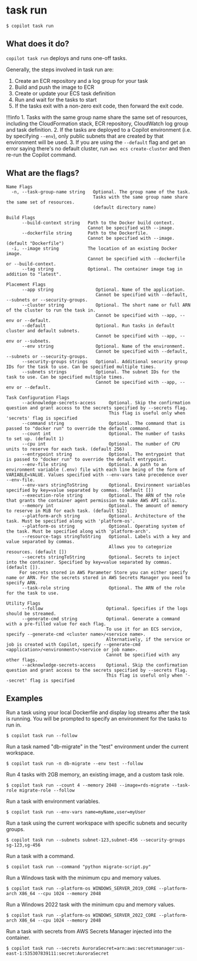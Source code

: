 # task run
```console
$ copilot task run
```

## What does it do?
`copilot task run` deploys and runs one-off tasks.

Generally, the steps involved in task run are:

1. Create an ECR repository and a log group for your task
2. Build and push the image to ECR
3. Create or update your ECS task definition
4. Run and wait for the tasks to start
5. If the tasks exit with a non-zero exit code, then forward the exit code.

!!!info
    1. Tasks with the same group name share the same set of resources, including the CloudFormation stack, ECR repository, CloudWatch log group and task definition.
    2. If the tasks are deployed to a Copilot environment (i.e. by specifying `--env`), only public subnets that are created by that environment will be used. 
    3. If you are using the `--default` flag and get an error saying there's no default cluster, run `aws ecs create-cluster` and then re-run the Copilot command. 

## What are the flags?
```
Name Flags
  -n, --task-group-name string   Optional. The group name of the task. 
                                 Tasks with the same group name share the same set of resources. 
                                 (default directory name)

Build Flags
      --build-context string   Path to the Docker build context.
                               Cannot be specified with --image.
      --dockerfile string      Path to the Dockerfile.
                               Cannot be specified with --image. (default "Dockerfile")
  -i, --image string           The location of an existing Docker image.
                               Cannot be specified with --dockerfile or --build-context.
      --tag string             Optional. The container image tag in addition to "latest".

Placement Flags
      --app string                Optional. Name of the application.
                                  Cannot be specified with --default, --subnets or --security-groups.
      --cluster string            Optional. The short name or full ARN of the cluster to run the task in. 
                                  Cannot be specified with --app, --env or --default.
      --default                   Optional. Run tasks in default cluster and default subnets. 
                                  Cannot be specified with --app, --env or --subnets.
      --env string                Optional. Name of the environment.
                                  Cannot be specified with --default, --subnets or --security-groups.
      --security-groups strings   Optional. Additional security group IDs for the task to use. Can be specified multiple times.
      --subnets strings           Optional. The subnet IDs for the task to use. Can be specified multiple times.
                                  Cannot be specified with --app, --env or --default.

Task Configuration Flags
      --acknowledge-secrets-access     Optional. Skip the confirmation question and grant access to the secrets specified by --secrets flag. 
                                       This flag is useful only when 'secrets' flag is specified
      --command string                 Optional. The command that is passed to "docker run" to override the default command.
      --count int                      Optional. The number of tasks to set up. (default 1)
      --cpu int                        Optional. The number of CPU units to reserve for each task. (default 256)
      --entrypoint string              Optional. The entrypoint that is passed to "docker run" to override the default entrypoint.
      --env-file string                Optional. A path to an environment variable (.env) file with each line being of the form of VARIABLE=VALUE. Values specified with --env-vars take precedence over --env-file.
      --env-vars stringToString        Optional. Environment variables specified by key=value separated by commas. (default [])
      --execution-role string          Optional. The ARN of the role that grants the container agent permission to make AWS API calls.
      --memory int                     Optional. The amount of memory to reserve in MiB for each task. (default 512)
      --platform-arch string           Optional. Architecture of the task. Must be specified along with 'platform-os'.
      --platform-os string             Optional. Operating system of the task. Must be specified along with 'platform-arch'.
      --resource-tags stringToString   Optional. Labels with a key and value separated by commas.
                                       Allows you to categorize resources. (default [])
      --secrets stringToString         Optional. Secrets to inject into the container. Specified by key=value separated by commas. (default []). 
     For secrets stored in AWS Parameter Store you can either specify name or ARN. For the secrets stored in AWS Secrets Manager you need to specify ARN.
      --task-role string               Optional. The ARN of the role for the task to use.

Utility Flags
      --follow                        Optional. Specifies if the logs should be streamed.
      --generate-cmd string           Optional. Generate a command with a pre-filled value for each flag.
                                      To use it for an ECS service, specify --generate-cmd <cluster name>/<service name>.
                                      Alternatively, if the service or job is created with Copilot, specify --generate-cmd <application>/<environment>/<service or job name>.
                                      Cannot be specified with any other flags.
      --acknowledge-secrets-access    Optional. Skip the confirmation question and grant access to the secrets specified by --secrets flag.
                                      This flag is useful only when '--secret' flag is specified
```

## Examples
Run a task using your local Dockerfile and display log streams after the task is running. 
You will be prompted to specify an environment for the tasks to run in.
```console
$ copilot task run --follow
```

Run a task named "db-migrate" in the "test" environment under the current workspace.
```console
$ copilot task run -n db-migrate --env test --follow
```

Run 4 tasks with 2GB memory, an existing image, and a custom task role.
```console
$ copilot task run --count 4 --memory 2048 --image=rds-migrate --task-role migrate-role --follow
```

Run a task with environment variables.
```console
$ copilot task run --env-vars name=myName,user=myUser
```

Run a task using the current workspace with specific subnets and security groups.
```console
$ copilot task run --subnets subnet-123,subnet-456 --security-groups sg-123,sg-456
```

Run a task with a command.
```console
$ copilot task run --command "python migrate-script.py"
```

Run a Windows task with the minimum cpu and memory values.
```console
$ copilot task run --platform-os WINDOWS_SERVER_2019_CORE --platform-arch X86_64 --cpu 1024 --memory 2048
```

Run a Windows 2022 task with the minimum cpu and memory values.
```console
$ copilot task run --platform-os WINDOWS_SERVER_2022_CORE --platform-arch X86_64 --cpu 1024 --memory 2048
```

Run a task with secrets from AWS Secrets Manager injected into the container.
```console
$ copilot task run --secrets AuroraSecret=arn:aws:secretsmanager:us-east-1:535307839111:secret:AuroraSecret
```